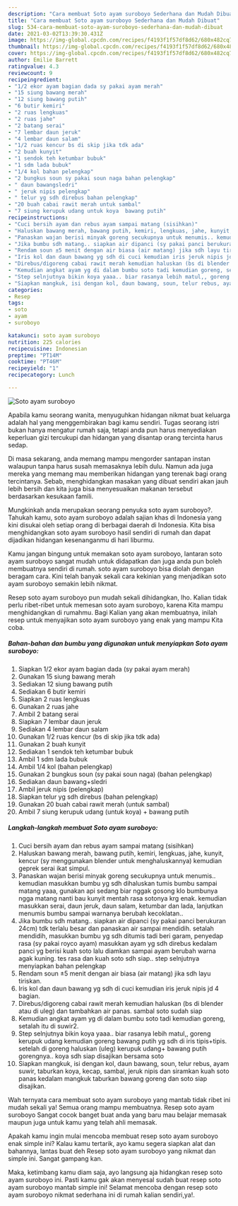 ```yaml
---
description: "Cara membuat Soto ayam suroboyo Sederhana dan Mudah Dibuat"
title: "Cara membuat Soto ayam suroboyo Sederhana dan Mudah Dibuat"
slug: 534-cara-membuat-soto-ayam-suroboyo-sederhana-dan-mudah-dibuat
date: 2021-03-02T13:39:30.431Z
image: https://img-global.cpcdn.com/recipes/f4193f1f57df8d62/680x482cq70/soto-ayam-suroboyo-foto-resep-utama.jpg
thumbnail: https://img-global.cpcdn.com/recipes/f4193f1f57df8d62/680x482cq70/soto-ayam-suroboyo-foto-resep-utama.jpg
cover: https://img-global.cpcdn.com/recipes/f4193f1f57df8d62/680x482cq70/soto-ayam-suroboyo-foto-resep-utama.jpg
author: Emilie Barrett
ratingvalue: 4.3
reviewcount: 9
recipeingredient:
- "1/2 ekor ayam bagian dada sy pakai ayam merah"
- "15 siung bawang merah"
- "12 siung bawang putih"
- "6 butir kemiri"
- "2 ruas lengkuas"
- "2 ruas jahe"
- "2 batang serai"
- "7 lembar daun jeruk"
- "4 lembar daun salam"
- "1/2 ruas kencur bs di skip jika tdk ada"
- "2 buah kunyit"
- "1 sendok teh ketumbar bubuk"
- "1 sdm lada bubuk"
- "1/4 kol bahan pelengkap"
- "2 bungkus soun sy pakai soun naga bahan pelengkap"
- " daun bawangsledri"
- " jeruk nipis pelengkap"
- " telur yg sdh direbus bahan pelengkap"
- "20 buah cabai rawit merah untuk sambal"
- "7 siung kerupuk udang untuk koya  bawang putih"
recipeinstructions:
- "Cuci bersih ayam dan rebus ayam sampai matang (sisihkan)"
- "Haluskan bawang merah, bawang putih, kemiri, lengkuas, jahe, kunyit, kencur (sy menggunakan blender untuk menghaluskannya) kemudian geprek serai ikat simpul."
- "Panaskan wajan berisi minyak goreng secukupnya untuk menumis.. kemudian masukkan bumbu yg sdh dihaluskan tumis bumbu sampai matang yaaa, gunakan api sedang biar nggak gosong klo bumbunya ngga matang nanti bau kunyit mentah rasa sotonya krg enak. kemudian masukkan serai, daun jeruk, daun salam, ketumbar dan lada, lanjutkan menumis bumbu sampai warnanya berubah kecoklatan.."
- "Jika bumbu sdh matang.. siapkan air dipanci (sy pakai panci berukuran 24cm) tdk terlalu besar dan panaskan air sampai mendidih. setalah mendidih, masukkan bumbu yg sdh ditumis tadi beri garam, penyedap rasa (sy pakai royco ayam) masukkan ayam yg sdh direbus kedalam panci yg berisi kuah soto lalu diamkan sampai ayam berubah warna agak kuning. tes rasa dan kuah soto sdh siap.. step selnjutnya menyiapkan bahan pelengkap"
- "Rendam soun ±5 menit dengan air biasa (air matang) jika sdh layu tiriskan."
- "Iris kol dan daun bawang yg sdh di cuci kemudian iris jeruk nipis jd 4 bagian."
- "Direbus/digoreng cabai rawit merah kemudian haluskan (bs di blender atau di uleg) dan tambahkan air panas. sambal soto sudah siap"
- "Kemudian angkat ayam yg di dalam bumbu soto tadi kemudian goreng, setalah itu di suwir2."
- "Step selnjutnya bikin koya yaaa.. biar rasanya lebih matul,, goreng kerupuk udang kemudian goreng bawang putih yg sdh di iris tipis+tipis. setelah di goreng haluskan (uleg) kerupuk udang+ bawang putih gorengnya.. koya sdh siap disajikan bersama soto"
- "Siapkan mangkuk, isi dengan kol, daun bawang, soun, telur rebus, ayam suwir, taburkan koya, kecap, sambal, jeruk nipis dan siramkan kuah soto panas kedalam mangkuk taburkan bawang goreng dan soto siap disajikan."
categories:
- Resep
tags:
- soto
- ayam
- suroboyo

katakunci: soto ayam suroboyo 
nutrition: 225 calories
recipecuisine: Indonesian
preptime: "PT14M"
cooktime: "PT46M"
recipeyield: "1"
recipecategory: Lunch

---
```



![Soto ayam suroboyo](https://img-global.cpcdn.com/recipes/f4193f1f57df8d62/680x482cq70/soto-ayam-suroboyo-foto-resep-utama.jpg)

Apabila kamu seorang wanita, menyuguhkan hidangan nikmat buat keluarga adalah hal yang menggembirakan bagi kamu sendiri. Tugas seorang istri bukan hanya mengatur rumah saja, tetapi anda pun harus menyediakan keperluan gizi tercukupi dan hidangan yang disantap orang tercinta harus sedap.

Di masa  sekarang, anda memang mampu mengorder santapan instan walaupun tanpa harus susah memasaknya lebih dulu. Namun ada juga mereka yang memang mau memberikan hidangan yang terenak bagi orang tercintanya. Sebab, menghidangkan masakan yang dibuat sendiri akan jauh lebih bersih dan kita juga bisa menyesuaikan makanan tersebut berdasarkan kesukaan famili. 



Mungkinkah anda merupakan seorang penyuka soto ayam suroboyo?. Tahukah kamu, soto ayam suroboyo adalah sajian khas di Indonesia yang kini disukai oleh setiap orang di berbagai daerah di Indonesia. Kita bisa menghidangkan soto ayam suroboyo hasil sendiri di rumah dan dapat dijadikan hidangan kesenanganmu di hari liburmu.

Kamu jangan bingung untuk memakan soto ayam suroboyo, lantaran soto ayam suroboyo sangat mudah untuk didapatkan dan juga anda pun boleh membuatnya sendiri di rumah. soto ayam suroboyo bisa diolah dengan beragam cara. Kini telah banyak sekali cara kekinian yang menjadikan soto ayam suroboyo semakin lebih nikmat.

Resep soto ayam suroboyo pun mudah sekali dihidangkan, lho. Kalian tidak perlu ribet-ribet untuk memesan soto ayam suroboyo, karena Kita mampu menghidangkan di rumahmu. Bagi Kalian yang akan membuatnya, inilah resep untuk menyajikan soto ayam suroboyo yang enak yang mampu Kita coba.

<!--inarticleads1-->

##### Bahan-bahan dan bumbu yang digunakan untuk menyiapkan Soto ayam suroboyo:

1. Siapkan 1/2 ekor ayam bagian dada (sy pakai ayam merah)
1. Gunakan 15 siung bawang merah
1. Sediakan 12 siung bawang putih
1. Sediakan 6 butir kemiri
1. Siapkan 2 ruas lengkuas
1. Gunakan 2 ruas jahe
1. Ambil 2 batang serai
1. Siapkan 7 lembar daun jeruk
1. Sediakan 4 lembar daun salam
1. Gunakan 1/2 ruas kencur (bs di skip jika tdk ada)
1. Gunakan 2 buah kunyit
1. Sediakan 1 sendok teh ketumbar bubuk
1. Ambil 1 sdm lada bubuk
1. Ambil 1/4 kol (bahan pelengkap)
1. Gunakan 2 bungkus soun (sy pakai soun naga) (bahan pelengkap)
1. Sediakan  daun bawang+sledri
1. Ambil  jeruk nipis (pelengkap)
1. Siapkan  telur yg sdh direbus (bahan pelengkap)
1. Gunakan 20 buah cabai rawit merah (untuk sambal)
1. Ambil 7 siung kerupuk udang (untuk koya) + bawang putih




<!--inarticleads2-->

##### Langkah-langkah membuat Soto ayam suroboyo:

1. Cuci bersih ayam dan rebus ayam sampai matang (sisihkan)
1. Haluskan bawang merah, bawang putih, kemiri, lengkuas, jahe, kunyit, kencur (sy menggunakan blender untuk menghaluskannya) kemudian geprek serai ikat simpul.
1. Panaskan wajan berisi minyak goreng secukupnya untuk menumis.. kemudian masukkan bumbu yg sdh dihaluskan tumis bumbu sampai matang yaaa, gunakan api sedang biar nggak gosong klo bumbunya ngga matang nanti bau kunyit mentah rasa sotonya krg enak. kemudian masukkan serai, daun jeruk, daun salam, ketumbar dan lada, lanjutkan menumis bumbu sampai warnanya berubah kecoklatan..
1. Jika bumbu sdh matang.. siapkan air dipanci (sy pakai panci berukuran 24cm) tdk terlalu besar dan panaskan air sampai mendidih. setalah mendidih, masukkan bumbu yg sdh ditumis tadi beri garam, penyedap rasa (sy pakai royco ayam) masukkan ayam yg sdh direbus kedalam panci yg berisi kuah soto lalu diamkan sampai ayam berubah warna agak kuning. tes rasa dan kuah soto sdh siap.. step selnjutnya menyiapkan bahan pelengkap
1. Rendam soun ±5 menit dengan air biasa (air matang) jika sdh layu tiriskan.
1. Iris kol dan daun bawang yg sdh di cuci kemudian iris jeruk nipis jd 4 bagian.
1. Direbus/digoreng cabai rawit merah kemudian haluskan (bs di blender atau di uleg) dan tambahkan air panas. sambal soto sudah siap
1. Kemudian angkat ayam yg di dalam bumbu soto tadi kemudian goreng, setalah itu di suwir2.
1. Step selnjutnya bikin koya yaaa.. biar rasanya lebih matul,, goreng kerupuk udang kemudian goreng bawang putih yg sdh di iris tipis+tipis. setelah di goreng haluskan (uleg) kerupuk udang+ bawang putih gorengnya.. koya sdh siap disajikan bersama soto
1. Siapkan mangkuk, isi dengan kol, daun bawang, soun, telur rebus, ayam suwir, taburkan koya, kecap, sambal, jeruk nipis dan siramkan kuah soto panas kedalam mangkuk taburkan bawang goreng dan soto siap disajikan.




Wah ternyata cara membuat soto ayam suroboyo yang mantab tidak ribet ini mudah sekali ya! Semua orang mampu membuatnya. Resep soto ayam suroboyo Sangat cocok banget buat anda yang baru mau belajar memasak maupun juga untuk kamu yang telah ahli memasak.

Apakah kamu ingin mulai mencoba membuat resep soto ayam suroboyo enak simple ini? Kalau kamu tertarik, ayo kamu segera siapkan alat dan bahannya, lantas buat deh Resep soto ayam suroboyo yang nikmat dan simple ini. Sangat gampang kan. 

Maka, ketimbang kamu diam saja, ayo langsung aja hidangkan resep soto ayam suroboyo ini. Pasti kamu gak akan menyesal sudah buat resep soto ayam suroboyo mantab simple ini! Selamat mencoba dengan resep soto ayam suroboyo nikmat sederhana ini di rumah kalian sendiri,ya!.

